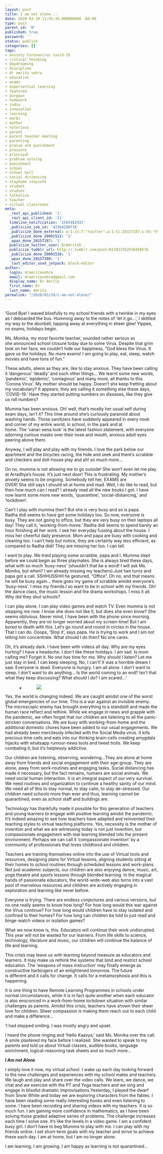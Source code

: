 ```yaml
---
layout: post
title: I am not alone...
date: 2020-03-29 11:55:10.000000000 -04:00
type: post
parent_id: '0'
published: true
password: ''
status: publish
categories: []
tags:
- anxiety Coronavirus covid-19
- critical thinking
- daydreaming
- discipline
- dr amrita vohra
- education
- exams
- experiential learning
- featured
- Gurgaon
- homework
- india
- innovation
- learning
- marks
- mother
- notorious
- parent
- parent teacher meeting
- parenting
- praise and punishment
- pressure
- principal
- problem solving
- punishment
- school
- school bell
- social distancing
- stayhome staysafe
- student
- studies
- talkative
- teacher
- virtual classrooms
meta:
  _rest_api_published: '1'
  _rest_api_client_id: '11'
  timeline_notification: '1585482931'
  _publicize_job_id: '42364290716'
  _publicize_done_external: a:1:{s:7:"twitter";a:1:{i:20157287;s:56:"https://twitter.com/DrAmrita5/status/1244231717600276480";}}
  _publicize_done_20091512: '1'
  _wpas_done_20157287: '1'
  publicize_twitter_user: DrAmrita5
  publicize_tumblr_url: http://.tumblr.com/post/613923352556568576
  _publicize_done_20091526: '1'
  _wpas_done_20157300: '1'
  _last_editor_used_jetpack: block-editor
author:
  login: dramritavohra
  email: dramritavohra@gmail.com
  display_name: Dr Amrita
  first_name: Dr
  last_name: Amrita
permalink: "/2020/03/29/i-am-not-alone/"
---
```

<p><!-- wp:image {"id":89,"sizeSlug":"large"} --></p>
<figure class="wp-block-image size-large"><img src="{{ site.baseurl }}/assets/2020/03/img_6200.jpg?w=1024" alt="" class="wp-image-89" /></figure>
<p><!-- /wp:image --></p>
<p><!-- wp:paragraph {"className":"s3"} --></p>
<p class="s3">‘Good Bye! I waved blissfully to my school friends with a twinkle in my eyes as I deboarded the bus. Humming away to the notes of ‘let it go…’, I skittled my way to the doorbell, tapping away at everything in sheer glee! Yippee, no exams, holidays begin. </p>
<p><!-- /wp:paragraph --></p>
<p><!-- wp:paragraph {"className":"s3"} --></p>
<p class="s3">Ms.&nbsp;Monika,&nbsp;my&nbsp;most favorite teacher, sounded&nbsp;rather serious&nbsp;as she&nbsp;announced&nbsp;school closure&nbsp;today&nbsp;due to some&nbsp;Virus. Despite&nbsp;that grim look on her face, we couldn’t hide our happiness,&nbsp;“God bless the Virus. It gave us the holidays. No more exams!&nbsp;I am going to play, eat, sleep, watch movies and have tons of fun.”</p>
<p><!-- /wp:paragraph --></p>
<p><!-- wp:paragraph {"className":"s3"} --></p>
<p class="s3">These adults, aliens as they are,&nbsp;like to stay anxious. They have&nbsp;been&nbsp;calling it ‘dangerous’ ‘deadly’ and such other things… We learnt some new words, ‘pandemic’, ‘epidemic’, ‘contagious’&nbsp;and&nbsp;many&nbsp;more,&nbsp;all thanks to this ‘Corona Virus’.&nbsp;My mother should be happy. Doesn’t she keep fretting about my vocabulary?&nbsp;It&nbsp;appears,&nbsp;they are calling it something else these days, ‘COVID-19.’ Have they started putting numbers on diseases, like they give us roll numbers?</p>
<p><!-- /wp:paragraph --></p>
<p><!-- wp:paragraph {"className":"s3"} --></p>
<p class="s3">Mumma&nbsp;has&nbsp;been anxious. Oh!&nbsp;well,&nbsp;that’s mostly her usual self during exam days, isn’t it?&nbsp;This time around&nbsp;she’s&nbsp;curiously paranoid about washing hands.&nbsp;Those sanitizers&nbsp;have&nbsp;suddenly appeared in every nook and corner of&nbsp;my&nbsp;entire world, in school, in the park and at home.&nbsp;The&nbsp;‘vanar-sena&nbsp;look’&nbsp;is the latest fashion&nbsp;statement, with everyone adorning&nbsp;curious&nbsp;masks over their nose and mouth, anxious adult eyes peering above them.</p>
<p><!-- /wp:paragraph --></p>
<p><!-- wp:paragraph {"className":"s3"} --></p>
<p class="s3">Anyway, I will play and play with my friends. I love the park below our apartment and the bicycles racing, the hide and seek and there’s scrabble and checkers and doll-house play and ah! so much more…</p>
<p><!-- /wp:paragraph --></p>
<p><!-- wp:paragraph {"className":"s3"} --></p>
<p class="s3">On no,&nbsp;mumma&nbsp;is not allowing me to go outside! She won’t even let me play at&nbsp;Arradhya’s&nbsp;house. It’s just next door!&nbsp;This is frustrating. My mother’s anxiety seems to be ongoing. Somebody tell her, EXAMS are OVER!&nbsp;She&nbsp;still&nbsp;says I&nbsp;should&nbsp;sit at home and&nbsp;read.&nbsp;Well, I do like to read, but then how much can I read? I already read all the new books I got.&nbsp;I have now learnt some more new words, ‘quarantine’, ‘social-distancing,’ and ‘lockdown’.&nbsp;</p>
<p><!-- /wp:paragraph --></p>
<p><!-- wp:paragraph {"className":"s3"} --></p>
<p class="s3">Can’t I play with&nbsp;mumma&nbsp;then? But she is very busy and so is&nbsp;papa. Radha&nbsp;didi&nbsp;seems to have got some holidays too. So now, everyone is busy.&nbsp;They are not going to office, but they are very busy on their laptops all day! They call it, ‘working-from-home.’&nbsp;Radha&nbsp;didi&nbsp;seems to spend barely an hour finishing all her work. I see her everyday fussing about the house.&nbsp;I miss her cheerful daily presence.&nbsp;Mom and&nbsp;papa&nbsp;are busy with cooking and cleaning too.&nbsp;I can’t help but notice, they are certainly way less efficient, as compared to Radha&nbsp;didi! They are missing her too. I can tell.&nbsp;</p>
<p><!-- /wp:paragraph --></p>
<p><!-- wp:paragraph {"className":"s3"} --></p>
<p class="s3">I want to play. We tried playing some scrabble, papa and I. Mumma slept before we could begin as three playmates. She is always tired these days, what with so much ‘busy-ness’ (shouldn’t that be a word! I will ask Ms. Monika, but when? I am already missing my teachers).Just two turns and papa got a call. SSHHUSSHH he gestured, “Office”. Oh no, and that means he will be busy again… there goes my game of scrabble amidst everyone’s ‘busy-ness’. I miss my friends.I so want to be in school with my friends. Oh! the dance class, the music lesson and the drama workshops. I miss it all. Why did they shut schools?</p>
<p><!-- /wp:paragraph --></p>
<p><!-- wp:paragraph {"className":"s3"} --></p>
<p class="s3">I can play alone. I can play video games and watch TV. Even mumma is not stopping me now. I know she does not like it, but does she even know? She seems oblivious. Never mind, I have been with the phone since morning. Apparently, they are no longer worried about my screen-time! But I am bored to death with this. Let’s go round and round in circles in the house. That I can do. Ooops, ‘Stop it’, says papa. He is trying to work and I am not letting him concentrate. What should I do then? No one cares. </p>
<p><!-- /wp:paragraph --></p>
<p><!-- wp:paragraph {"className":"s3"} --></p>
<p class="s3">Oh, it’s already dark. I have been with videos all day. Why are my eyes hurting? I have a headache. I don’t like these holidays. I am sad. Is mom calling me? Forget it. No one has time for me. Why should I listen? Let me just stay in bed. I can keep sleeping. No, I can’t! It was a horrible dream I saw. Everyone is dead. Everyone is hungry. I am all alone. I don’t want to sleep. I don’t want to do anything… Is the world coming to an end? Isn’t that what they keep discussing? What should I do? I am scared…’</p>
<p><!-- /wp:paragraph --></p>
<p><!-- wp:gallery {"ids":[92],"imageCrop":false} --></p>
<figure class="wp-block-gallery columns-1">
<ul class="blocks-gallery-grid">
<li class="blocks-gallery-item">
<figure><img src="{{ site.baseurl }}/assets/2020/03/img_6199-1.jpg?w=1024" data-id="92" class="wp-image-92" /></figure>
</li>
</ul>
</figure>
<p><!-- /wp:gallery --></p>
<p><!-- wp:paragraph {"className":"s3"} --></p>
<p class="s3">Yes, the world is changing indeed. We are caught amidst one of the worst global emergencies of our time. This is a war against an invisible enemy. The microscopic enemy has brought everything to a standstill and made the human race reflect and rethink. While we engage in news and grapple with the pandemic, we often forget that our children are listening to all the panic-stricken conversations. We are busy with working-from-home and the additional domestic chores have been added to our usual engagements. We had already been mercilessly infected with the Social Media virus. It kills precious time cells and eats into our thinking brain-cells creating amygdala hijacks with whatsapp rumour-news tools and tweet trolls. We keep combating it, but it’s helplessly addictive.</p>
<p><!-- /wp:paragraph --></p>
<p><!-- wp:paragraph {"className":"s3"} --></p>
<p class="s3">Our children are listening, observing, wondering…They are alone at home away from friends and social engagement with their age-group. They are alone, away from work-routines and engaging tasks. Social distancing has made it necessary, but the fact remains, humans are social animals. We need social human interaction. It is an integral aspect of our very survival. We need routines and organization to continue a healthy sanity of our mind. We need all of this to stay normal, to stay calm, to stay de-stressed. Our children need schools more than ever and thus, learning cannot be quarantined, even as school staff and buildings are.</p>
<p><!-- /wp:paragraph --></p>
<p><!-- wp:paragraph {"className":"s3"} --></p>
<p class="s3">Technology has thankfully made it possible for this generation of teachers and young learners to engage with positive learning amidst the pandemic. It’s indeed amazing to see how teachers have adapted and reinvented their teaching styles to virtual teaching platforms. Yes, necessity is the mother of invention and what we are witnessing today is not just invention, but compassionate engagement with real learning blended into the present environment. Perhaps we can call it ‘compassionate invention’ by a community of professionals that loves childhood and children. </p>
<p><!-- /wp:paragraph --></p>
<p><!-- wp:paragraph {"className":"s3"} --></p>
<p class="s3">Teachers are training themselves&nbsp;online&nbsp;into&nbsp;the use of Virtual tools and resources, designing plans for Virtual lessons, aligning students sitting at their homes to school routines through scheduled lessons and work-plans. Not just academic subjects, our children are also enjoying dance, music, art, yoga theatre and&nbsp;sports lessons through blended learning. In the magical hands of passionate educators, the world-wide-web also turns into a&nbsp;vast pool of marvelous resources and children are actively engaging in exploration and learning like never before.&nbsp;</p>
<p><!-- /wp:paragraph --></p>
<p><!-- wp:paragraph {"className":"s3"} --></p>
<p class="s3">Everyone is trying. There are endless conjectures and various versions, but no one really seems to know how long? For how long would this war against the Virus continue? For how long would children have to stay isolated and confined to their homes? For how long can children be told to just read and binge-watch videos or isolation games?</p>
<p><!-- /wp:paragraph --></p>
<p><!-- wp:paragraph {"className":"s3"} --></p>
<p class="s3">What we now know is, this. Educators will continue their work undisrupted. This year will not be wasted for our learners. From life skills to science, technology, literature and music, our children will continue the balance of life and learning.&nbsp;</p>
<p><!-- /wp:paragraph --></p>
<p><!-- wp:paragraph {"className":"s3"} --></p>
<p class="s3">This&nbsp;crisis&nbsp;may leave us with learning beyond measure as educators and learners. It may make us rethink the systems that bind and restrict school education. The ‘weapons of mass instruction’ may finally emerge as constructive harbingers of an enlightened tomorrow. The future is&nbsp;different&nbsp;and it calls for change. It calls for a metamorphosis and this is happening.&nbsp;</p>
<p><!-- /wp:paragraph --></p>
<p><!-- wp:paragraph {"className":"s3"} --></p>
<p class="s3">It is one thing to have Remote Learning&nbsp;Programmes&nbsp;in&nbsp;schools under normal circumstances, while it is in fact quite another when each educator is also ensconced in a work-from-home lockdown situation with similar challenges as parents. Amidst this crisis, teachers have shown their sheer love for children. Sheer compassion is making them reach out to each child and make a difference… &nbsp;</p>
<p><!-- /wp:paragraph --></p>
<p><!-- wp:paragraph {"className":"s3"} --></p>
<p class="s3">‘I had stopped smiling. I was mostly angry and upset.</p>
<p><!-- /wp:paragraph --></p>
<p><!-- wp:paragraph {"className":"s3"} --></p>
<p class="s3">I heard the phone ringing and ‘Hello Kaavya,’ said Ms. Monika over the call. A smile plastered my face before I realized. She wanted to speak to my parents and told us about Virtual classes, audible books, language enrichment, logical-reasoning task sheets and so much more…</p>
<p><!-- /wp:paragraph --></p>
<p><!-- wp:cover {"url":"https:\/\/pindropsilencein.files.wordpress.com\/2020\/03\/img_6200.jpg","id":89} --></p>
<div class="wp-block-cover has-background-dim" style="background-image:url('https://pindropsilencein.files.wordpress.com/2020/03/img_6200.jpg');">
<div class="wp-block-cover__inner-container"><!-- wp:paragraph {"align":"center","placeholder":"Write title\u2026"} --></p>
<p class="has-text-align-center"><strong><em>I Am not Alone</em></strong></p>
<p><!-- /wp:paragraph --></div>
</div>
<p><!-- /wp:cover --></p>
<p><!-- wp:paragraph {"className":"s3"} --></p>
<p class="s3">I simply love it now, my virtual school. I wake up each day looking forward to the new challenges and experiences with my school mates and teachers. We laugh and play and share over the video calls. We learn, we dance, we chat and we exercise with the PT and Yoga teachers and we sing and engage in blissful dramatic improvisations.Yesterday, I played the dwarf from Snow White and today we are exploring characters from the fables. I have been reading some really interesting books and even listening to some. I have been recording and sharing videos with my teachers. It is so much fun. I am gaining more confidence in mathematics, as I have been solving those graded adaptive series of problems. The challenge increases each time I solve one. It’s like the levels in a video game. I am a confident busy girl. I don’t have to beg Mumma to play with me. I can play with my friends online. I set short-term goals with my teacher and strive to achieve these each day. I am at home, but I am no longer alone. </p>
<p><!-- /wp:paragraph --></p>
<p><!-- wp:paragraph {"className":"s3"} --></p>
<p class="s3">I am learning. I am growing. I am happy as learning is not quarantined...       </p>
<p><!-- /wp:paragraph --></p>
<p><!-- wp:paragraph --></p>
<p><!-- /wp:paragraph --></p>
